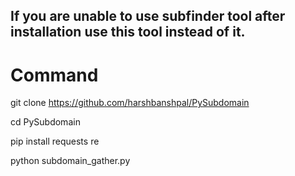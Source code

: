 ## If you are unable to use subfinder tool after installation use this tool instead of it.

# Command

git clone https://github.com/harshbanshpal/PySubdomain

cd PySubdomain

pip install requests re

python subdomain_gather.py
